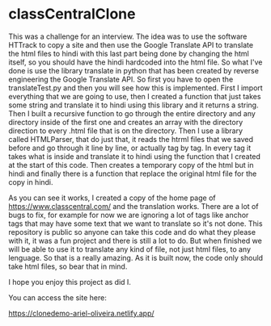 # classCentralClone
This was a challenge for an interview. The idea was to use the software HTTrack to copy a site and then use the Google Translate API to translate the html files to hindi with this last part being done by changing the html itself, so you should have the hindi hardcoded into the html file. So what I've done is use the library translate in python that has been created by reverse engineering the Google Translate API. So first you have to open the translateTest.py and then you will see how this is implemented. First I import everything that we are going to use, then I created a function that just takes some string and translate it to hindi using this library and it returns a string. Then I built a recursive function to go through the entire directory and any directory inside of the first one and creates an array with the directory direction to every .html file that is on the directory. Then I use a library called HTMLParser, that do just that, it reads the htrml files that we saved before and go through it line by line, or actually tag by tag. In every tag it takes what is inside and translate it to hindi using the function that I created at the start of this code. Then creates a temporary copy of the html but in hindi and finally there is a function that replace the original html file for the copy in hindi. 

As you can see it works, I created a copy of the home page of https://www.classcentral.com/ and the translation works. There are a lot of bugs to fix, for example for now we are ignoring a lot of tags like anchor tags that may have some text that we want to translate so it's not done. This repository is public so anyone can take this code and do what they please with it, it was a fun project and there is still a lot to do. But when finished we will be able to use it to translate any kind of file, not just html files, to any lenguage. So that is a really amazing. As it is built now, the code only should take html files, so bear that in mind. 

I hope you enjoy this project as did I. 

You can access the site here: 

https://clonedemo-ariel-oliveira.netlify.app/

